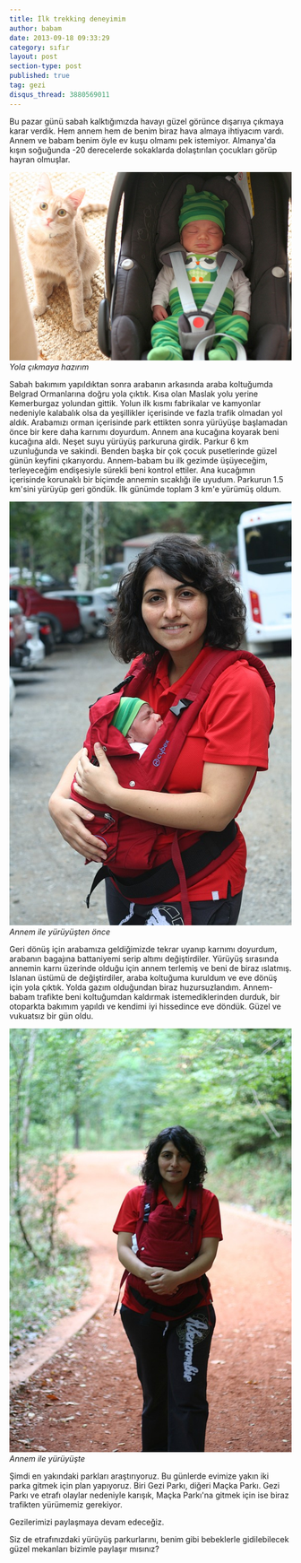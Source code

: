 ```yaml
---
title: İlk trekking deneyimim
author: babam
date: 2013-09-18 09:33:29
category: sıfır
layout: post
section-type: post 
published: true
tag: gezi
disqus_thread: 3880569011
---
```


Bu pazar günü sabah kalktığımızda havayı güzel görünce dışarıya çıkmaya karar verdik. Hem annem hem de benim biraz hava almaya ihtiyacım vardı. Annem ve babam benim öyle ev kuşu olmamı pek istemiyor. Almanya'da kışın soğuğunda -20 derecelerde sokaklarda dolaştırılan çocukları görüp hayran olmuşlar.

![Yola çıkmaya hazırım](/img/posts/IMG_9328.jpg)
*Yola çıkmaya hazırım*

Sabah bakımım yapıldıktan sonra arabanın arkasında araba koltuğumda Belgrad Ormanlarına doğru yola çıktık. Kısa olan Maslak yolu yerine Kemerburgaz yolundan gittik. Yolun ilk kısmı fabrikalar ve kamyonlar nedeniyle kalabalık olsa da yeşillikler içerisinde ve fazla trafik olmadan yol aldık. Arabamızı orman içerisinde park ettikten sonra yürüyüşe başlamadan önce bir kere daha karnımı doyurdum. Annem ana kucağına koyarak beni kucağına aldı. Neşet suyu yürüyüş parkuruna girdik. Parkur 6 km uzunluğunda ve sakindi. Benden başka bir çok çocuk pusetlerinde güzel günün keyfini çıkarıyordu. Annem-babam bu ilk gezimde üşüyeceğim, terleyeceğim endişesiyle sürekli beni kontrol ettiler. Ana kucağımın içerisinde korunaklı bir biçimde annemin sıcaklığı ile uyudum. Parkurun 1.5 km'sini yürüyüp geri göndük. İlk günümde toplam 3 km'e yürümüş oldum.

![Annem ile yürüyüşten önce](/img/posts/IMG_9332.jpg)
*Annem ile yürüyüşten önce*

Geri dönüş için arabamıza geldiğimizde tekrar uyanıp karnımı doyurdum, arabanın bagajına battaniyemi serip altımı değiştirdiler. Yürüyüş sırasında annemin karnı üzerinde olduğu için annem terlemiş ve beni de biraz ıslatmış. Islanan üstümü de değiştirdiler, araba koltuğuma kuruldum ve eve dönüş için yola çıktık. Yolda gazım olduğundan biraz huzursuzlandım. Annem-babam trafikte beni koltuğumdan kaldırmak istemediklerinden durduk, bir otoparkta bakımım yapıldı ve kendimi iyi hissedince eve döndük. Güzel ve vukuatsız bir gün oldu.

![Annem ile yürüyüşte](/img/posts/IMG_9338.jpg)
*Annem ile yürüyüşte*

Şimdi en yakındaki parkları araştırıyoruz. Bu günlerde evimize yakın iki parka gitmek için plan yapıyoruz. Biri Gezi Parkı, diğeri Maçka Parkı. Gezi Parkı ve etrafı olaylar nedeniyle karışık, Maçka Parkı'na gitmek için ise biraz trafikten yürümemiz gerekiyor.

Gezilerimizi paylaşmaya devam edeceğiz.

Siz de etrafınızdaki yürüyüş parkurlarını, benim gibi bebeklerle gidilebilecek güzel mekanları bizimle paylaşır mısınız?
